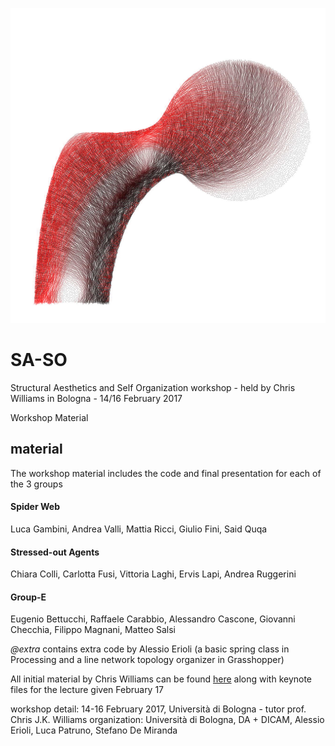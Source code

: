 ![trabeculae](https://raw.githubusercontent.com/a3-Unibo/SA-SO/master/Trabeculae.png)

# SA-SO

Structural Aesthetics and Self Organization workshop - held by Chris Williams in Bologna - 14/16 February 2017

Workshop Material 

## material

The workshop material includes the code and final presentation for each of the 3 groups

#### Spider Web
Luca Gambini, Andrea Valli, Mattia Ricci, Giulio Fini, Said Quqa

#### Stressed-out Agents
Chiara Colli, Carlotta Fusi, Vittoria Laghi, Ervis Lapi, Andrea Ruggerini

#### Group-E
Eugenio Bettucchi, Raffaele Carabbio, Alessandro Cascone, Giovanni Checchia, Filippo Magnani, Matteo Salsi
  
  
  
*@extra* contains extra code by Alessio Erioli (a basic spring class in Processing and a line network topology organizer in Grasshopper)
  
  
All initial material by Chris Williams can be found [here](http://people.bath.ac.uk/abscjkw/BolognaFebruary2017/) along with keynote files for the lecture given February 17
  
  
workshop detail: 14-16 February 2017, Università di Bologna - tutor prof. Chris J.K. Williams
organization: Università di Bologna, DA + DICAM, Alessio Erioli, Luca Patruno, Stefano De Miranda